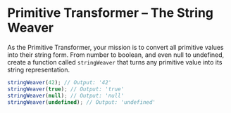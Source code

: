 # Primitive Transformer – The String Weaver

As the Primitive Transformer, your mission is to convert all primitive values into their string form. From number to boolean, and even null to undefined, create a function called `stringWeaver` that turns any primitive value into its string representation.

```js
stringWeaver(42); // Output: '42'
stringWeaver(true); // Output: 'true'
stringWeaver(null); // Output: 'null'
stringWeaver(undefined); // Output: 'undefined'
```
